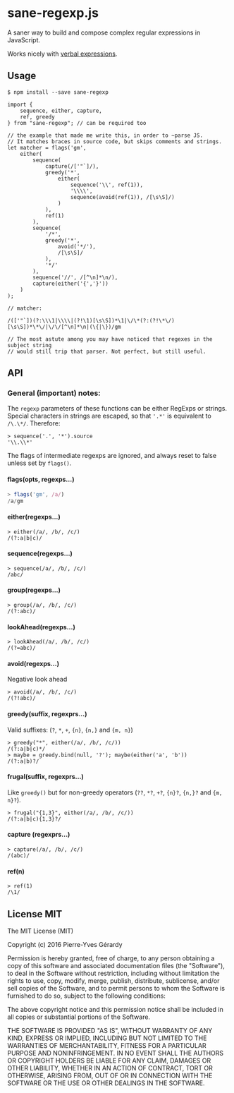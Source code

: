 # sane-regexp.js

A saner way to build and compose complex regular expressions in JavaScript. 

Works nicely with [verbal expressions](https://github.com/VerbalExpressions/JSVerbalExpressions).

## Usage

```Shell
$ npm install --save sane-regexp
```

```JS
import {
    sequence, either, capture,
    ref, greedy
} from "sane-regexp"; // can be required too

// the example that made me write this, in order to ~parse JS.
// It matches braces in source code, but skips comments and strings.
let matcher = flags('gm',
    either(
        sequence(
            capture(/['"`]/),
            greedy('*',
                either(
                    sequence('\\', ref(1)),
                    '\\\\',
                    sequence(avoid(ref(1)), /[\s\S]/)
                )
            ),
            ref(1)
        ),
        sequence(
            '/*',
            greedy('*',
                avoid('*/'),
                /[\s\S]/
            ),
            '*/'
        ),
        sequence('//', /[^\n]*\n/),
        capture(either('{','}'))
    )
);

// matcher:

/(['"`])(?:\\\1|\\\\|(?!\1)[\s\S])*\1|\/\*(?:(?!\*\/)[\s\S])*\*\/|\/\/[^\n]*\n|(\{|\})/gm

// The most astute among you may have noticed that regexes in the subject string
// would still trip that parser. Not perfect, but still useful.
```

## API

### General (important) notes:

The `regexp` parameters of these functions can be either RegExps or strings.
Special characters in strings are escaped, so that `'.*'` is equivalent to `/\.\*/`.
Therefore:

```JS
> sequence('.', '*').source
'\\.\\*'
```

The flags of intermediate regexps are ignored, and always reset to false unless set by `flags()`.

#### flags(opts, regexps...)

```JavaScript
> flags('gm', /a/)
/a/gm
```

#### either(regexps...) 

```JS
> either(/a/, /b/, /c/)
/(?:a|b|c)/
```

#### sequence(regexps...) 

```JS
> sequence(/a/, /b/, /c/)
/abc/
```

#### group(regexps...)

```JS
> group(/a/, /b/, /c/)
/(?:abc)/
```

#### lookAhead(regexps...) 

```JS
> lookAhead(/a/, /b/, /c/)
/(?=abc)/
```

#### avoid(regexps...) 

Negative look ahead

```JS
> avoid(/a/, /b/, /c/)
/(?!abc)/
```

#### greedy(suffix, regexprs...) 

Valid suffixes: (`?`, `*`, `+`, `{n}`, `{n,}` and `{m, n}`)

```JS
> greedy("*", either(/a/, /b/, /c/))
/(?:a|b|c)*/
> maybe = greedy.bind(null, '?'); maybe(either('a', 'b'))
/(?:a|b)?/
```

#### frugal(suffix, regexprs...) 

Like `greedy()` but for non-greedy operators (`??`, `*?`, `+?`, `{n}?`, `{n,}?` and `{m, n}?`).

```JS
> frugal("{1,3}", either(/a/, /b/, /c/))
/(?:a|b|c){1,3}?/
```

#### capture (regexprs...)

```JS
> capture(/a/, /b/, /c/)
/(abc)/
```

#### ref(n) 

```JS
> ref(1)
/\1/
```

## License MIT

The MIT License (MIT)

Copyright (c) 2016 Pierre-Yves Gérardy

Permission is hereby granted, free of charge, to any person obtaining a copy
of this software and associated documentation files (the "Software"), to deal
in the Software without restriction, including without limitation the rights
to use, copy, modify, merge, publish, distribute, sublicense, and/or sell
copies of the Software, and to permit persons to whom the Software is
furnished to do so, subject to the following conditions:

The above copyright notice and this permission notice shall be included in
all copies or substantial portions of the Software.

THE SOFTWARE IS PROVIDED "AS IS", WITHOUT WARRANTY OF ANY KIND, EXPRESS OR
IMPLIED, INCLUDING BUT NOT LIMITED TO THE WARRANTIES OF MERCHANTABILITY,
FITNESS FOR A PARTICULAR PURPOSE AND NONINFRINGEMENT. IN NO EVENT SHALL THE
AUTHORS OR COPYRIGHT HOLDERS BE LIABLE FOR ANY CLAIM, DAMAGES OR OTHER
LIABILITY, WHETHER IN AN ACTION OF CONTRACT, TORT OR OTHERWISE, ARISING FROM,
OUT OF OR IN CONNECTION WITH THE SOFTWARE OR THE USE OR OTHER DEALINGS IN
THE SOFTWARE.

